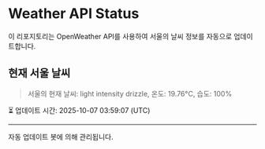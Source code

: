 
# Weather API Status

이 리포지토리는 OpenWeather API를 사용하여 서울의 날씨 정보를 자동으로 업데이트합니다.

## 현재 서울 날씨
> 서울의 현재 날씨: light intensity drizzle, 온도: 19.76°C, 습도: 100%

⏳ 업데이트 시간: 2025-10-07 03:59:07 (UTC)

---
자동 업데이트 봇에 의해 관리됩니다.
